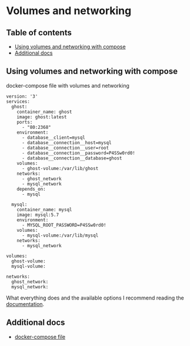 # Volumes and networking

## Table of contents
* [Using volumes and networking with compose](#using-volumes-and-networking-with-compose)
* [Additional docs](#additional-docs)

## Using volumes and networking with compose
docker-compose file with volumes and networking 
```
version: '3'
services:
  ghost:
    container_name: ghost
    image: ghost:latest
    ports:
      - "80:2368"
    environment:
      - database__client=mysql
      - database__connection__host=mysql
      - database__connection__user=root
      - database__connection__password=P4SSw0rd0!
      - database__connection__database=ghost
    volumes:
      - ghost-volume:/var/lib/ghost
    networks:
      - ghost_network
      - mysql_network
    depends_on:
      - mysql

  mysql:
    container_name: mysql
    image: mysql:5.7
    environment:
      - MYSQL_ROOT_PASSWORD=P4SSw0rd0!
    volumes:
      - mysql-volume:/var/lib/mysql
    networks:
      - mysql_network

volumes:
  ghost-volume:
  mysql-volume:

networks:
  ghost_network:
  mysql_network:
```
What everything does and the available options I recommend reading the 
[documentation](https://docs.docker.com/compose/compose-file).

## Additional docs
* [docker-compose file](https://docs.docker.com/compose/compose-file)